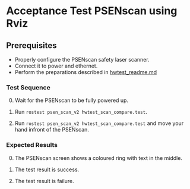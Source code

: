 <!--
Copyright (c) 2020-2021 Pilz GmbH & Co. KG

Licensed under the Apache License, Version 2.0 (the "License");
you may not use this file except in compliance with the License.
You may obtain a copy of the License at

    http://www.apache.org/licenses/LICENSE-2.0

Unless required by applicable law or agreed to in writing, software
distributed under the License is distributed on an "AS IS" BASIS,
WITHOUT WARRANTIES OR CONDITIONS OF ANY KIND, either express or implied.
See the License for the specific language governing permissions and
limitations under the License.

-->

# Acceptance Test PSENscan using Rviz

## Prerequisites
  - Properly configure the PSENscan safety laser scanner.
  - Connect it to power and ethernet.
  - Perform the preparations described in [hwtest_readme.md](https://github.com/PilzDE/psen_scan_v2/blob/main/test/hw_tests/hwtest_readme.md)

### Test Sequence

  0. Wait for the PSENscan to be fully powered up.

  1. Run `rostest psen_scan_v2 hwtest_scan_compare.test`.

  2. Run `rostest psen_scan_v2 hwtest_scan_compare.test` and move your hand infront of the PSENscan.

### Expected Results

  0. The PSENscan screen shows a coloured ring with text in the middle.

  1. The test result is success.

  2. The test result is failure.
